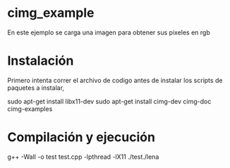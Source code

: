 # cimg_example
En este ejemplo se carga una imagen para obtener sus pixeles en rgb

# Instalación
Primero intenta correr el archivo de codigo antes de instalar los scripts de paquetes a instalar,
  
  sudo apt-get install libx11-dev
  sudo apt-get install cimg-dev cimg-doc cimg-examples
  
# Compilación y ejecución

  g++ -Wall -o test test.cpp -lpthread -lX11
  ./test./lena

